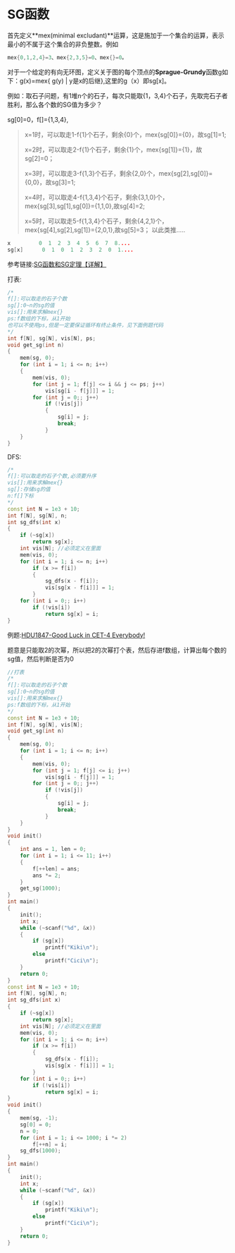 # SG函数

首先定义**mex(minimal excludant)**运算，这是施加于一个集合的运算，表示最小的不属于这个集合的非负整数。例如

```cpp
mex{0,1,2,4}=3、mex{2,3,5}=0、mex{}=0。
```

对于一个给定的有向无环图，定义关于图的每个顶点的**Sprague-Grundy**函数g如下：g(x)=mex{ g(y) | y是x的后继},这里的g（x）即sg[x]。

例如：取石子问题，有1堆n个的石子，每次只能取{1，3,4}个石子，先取完石子者胜利，那么各个数的SG值为多少？

sg[0]=0，f[]={1,3,4},

> x=1时，可以取走1-f{1}个石子，剩余{0}个，mex{sg[0]}={0}，故sg[1]=1;
>
> x=2时，可以取走2-f{1}个石子，剩余{1}个，mex{sg[1]}={1}，故sg[2]=0；
>
> x=3时，可以取走3-f{1,3}个石子，剩余{2,0}个，mex{sg[2],sg[0]}={0,0}，故sg[3]=1;
>
> x=4时，可以取走4-f{1,3,4}个石子，剩余{3,1,0}个，mex{sg[3],sg[1],sg[0]}={1,1,0},故sg[4]=2;
>
> x=5时，可以取走5-f{1,3,4}个石子，剩余{4,2,1}个，mex{sg[4],sg[2],sg[1]}={2,0,1},故sg[5]=3；
> 以此类推.....

```cpp
x         0  1  2  3  4  5  6  7  8....
sg[x]      0  1  0  1  2  3  2  0  1....
```

参考链接:[SG函数和SG定理【详解】](http://www.cnblogs.com/ECJTUACM-873284962/p/6921829.html)

打表:

```cpp
/*
f[]:可以取走的石子个数
sg[]:0~n的sg的值
vis[]:用来求解mex{}
ps:f数组的下标，从1开始
也可以不使用ps,但是一定要保证循环有终止条件，见下面例题代码
*/
int f[N], sg[N], vis[N], ps;
void get_sg(int n)
{
    mem(sg, 0);
    for (int i = 1; i <= n; i++)
    {
        mem(vis, 0);
        for (int j = 1; f[j] <= i && j <= ps; j++)
            vis[sg[i - f[j]]] = 1;
        for (int j = 0;; j++)
            if (!vis[j])
            {
                sg[i] = j;
                break;
            }
    }
}
```

DFS:

```cpp
/*
f[]:可以取走的石子个数,必须要升序
vis[]:用来求解mex{}
sg[]:存储sg的值
n:f[]下标
*/
const int N = 1e3 + 10;
int f[N], sg[N], n;
int sg_dfs(int x)
{
    if (~sg[x])
        return sg[x];
    int vis[N]; //必须定义在里面
    mem(vis, 0);
    for (int i = 1; i <= n; i++)
        if (x >= f[i])
        {
            sg_dfs(x - f[i]);
            vis[sg[x - f[i]]] = 1;
        }
    for (int i = 0;; i++)
        if (!vis[i])
            return sg[x] = i;
}
```

例题:[HDU1847-Good Luck in CET-4 Everybody!](http://acm.hdu.edu.cn/showproblem.php?pid=1847)

题意是只能取2的次幂，所以把2的次幂打个表，然后存进f数组，计算出每个数的sg值，然后判断是否为0

```cpp
//打表
/*
f[]:可以取走的石子个数
sg[]:0~n的sg的值
vis[]:用来求解mex{}
ps:f数组的下标，从1开始
*/
const int N = 1e3 + 10;
int f[N], sg[N], vis[N];
void get_sg(int n)
{
    mem(sg, 0);
    for (int i = 1; i <= n; i++)
    {
        mem(vis, 0);
        for (int j = 1; f[j] <= i; j++)
            vis[sg[i - f[j]]] = 1;
        for (int j = 0;; j++)
            if (!vis[j])
            {
                sg[i] = j;
                break;
            }
    }
}
void init()
{
    int ans = 1, len = 0;
    for (int i = 1; i <= 11; i++)
    {
        f[++len] = ans;
        ans *= 2;
    }
    get_sg(1000);
}
int main()
{
    init();
    int x;
    while (~scanf("%d", &x))
    {
        if (sg[x])
            printf("Kiki\n");
        else
            printf("Cici\n");
    }
    return 0;
}
const int N = 1e3 + 10;
int f[N], sg[N], n;
int sg_dfs(int x)
{
    if (~sg[x])
        return sg[x];
    int vis[N]; //必须定义在里面
    mem(vis, 0);
    for (int i = 1; i <= n; i++)
        if (x >= f[i])
        {
            sg_dfs(x - f[i]);
            vis[sg[x - f[i]]] = 1;
        }
    for (int i = 0;; i++)
        if (!vis[i])
            return sg[x] = i;
}
void init()
{
    mem(sg, -1);
    sg[0] = 0;
    n = 0;
    for (int i = 1; i <= 1000; i *= 2)
        f[++n] = i;
    sg_dfs(1000);
}
int main()
{
    init();
    int x;
    while (~scanf("%d", &x))
    {
        if (sg[x])
            printf("Kiki\n");
        else
            printf("Cici\n");
    }
    return 0;
}
```
